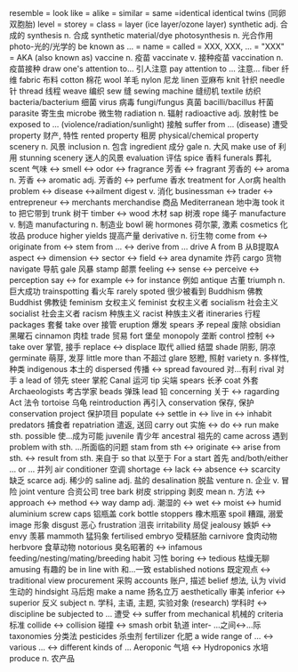 resemble = look like = alike = similar = same =identical
identical twins (同卵双胞胎)
level = storey = class = layer (ice layer/ozone layer)
synthetic adj. 合成的 synthesis n. 合成
synthetic material/dye
photosynthesis n. 光合作用
photo-光的/光学的
be known as ... = name = called = XXX, XXX, ... = "XXX" = AKA (also known as)
vaccine n. 疫苗 vaccinate v. 接种疫苗 vaccination n.疫苗接种
draw one's attention to... 引人注意 pay attention to ... 注意...
fiber 纤维
fabric 布料
cotton 棉花
wool 羊毛
nylon 尼龙
linen 亚麻布
knit 针织
needle 针
thread 线程
weave 编织
sew 缝
sewing machine 缝纫机
textile 纺织
bacteria/bacterium 细菌
virus 病毒
fungi/fungus 真菌
bacilli/bacillus 杆菌
parasite 寄⽣⾍
microbe 微生物
radiation n. 辐射 radioactive adj. 放射性
be exposed to ... (violence/radiation/sunlight) 接触
suffer from … (disease) 遭受
property 财产, 特性
rented property 租房
physical/chemical property
scenery n. 风景
inclusion n. 包含
ingredient 成分
gale n. 大风
make use of 利用
stunning scenery 迷人的风景
evaluation 评估
spice 香料
funerals 葬礼
scent 气味 <-> smell <-> odor <-> fragrance 芳香 <-> fragrant 芳香的 <-> aroma n. 芳香 <-> aromatic adj. 芳香的 <-> perfume 香水
treatment for 人or病
health problem <-> disease <->ailment
digest v. 消化
businessman <-> trader <-> entrepreneur <-> merchants
merchandise 商品
Mediterranean 地中海
took it to 把它带到
trunk 树干
timber <-> wood 木材
sap 树液
rope 绳子
manufacture v. 制造 manufacturing n. 制造业
bowl 碗
hormones 荷尔蒙, 激素
cosmetics 化妆品
produce higher yields 提高产量
derivative n. 衍生物
come from <-> originate from <-> stem from ... <-> derive from ...
drive A from B 从B提取A
aspect <-> dimension <-> sector <-> field <-> area
dynamite 炸药
cargo 货物
navigate 导航
gale 风暴
stamp 邮票
feeling <-> sense <-> perceive <-> perception
say <-> for example <-> for instance 例如
antique 古董
triumph n. 巨大成功
trainspotting 看火车
rarely spoted 很少被看到
Buddhism 佛教 Buddhist 佛教徒
feminism 女权主义 feminist 女权主义者
socialism 社会主义 socialist 社会主义者
racism 种族主义 racist 种族主义者
itineraries 行程
packages 套餐
take over 接管
eruption 爆发
spears 矛
repeal 废除
obsidian 黑曜石
cinnamon 肉桂
trade 贸易
fort 堡垒
monopoly 垄断
control 控制 <-> take over 掌管, 接手
replace <-> displace 取代
allied 结盟
shade 阴影, 阴凉
germinate 萌芽, 发芽
little more than 不超过
glare 怒瞪, 照射
variety n. 多样性, 种类
indigenous 本土的
dispersed 传播 <-> spread
favoured 对...有利
rival 对手
a lead of 领先
steer 掌舵
Canal 运河
tip 尖端
spears 长矛
coat 外套
Archaeologists 考古学家
beads 弹珠
lead 铅
concerning 关于 <-> ragarding
Act 法令
tortoise 乌龟
reintroduction 再引入
conservation 保存, 保护 conservation project 保护项目
populate <-> settle in <-> live in <-> inhabit
predators 捕食者
repatriation 遣返, 送回
carry out 实施 <-> do <-> run
make sth. possible 使...成为可能
juvenile 青少年
ancestral 祖先的
came across 遇到
problem with sth. ...所面临的问题
stam from sth <-> originate <-> arise from sth. <-> result from sth. 来自于
so that 以至于
For a start 首先
and/both/either ... or ... 并列
air conditioner 空调
shortage <-> lack <-> absence <-> scarcity 缺乏
scarce adj. 稀少的
saline adj. 盐的 desalination 脱盐
venture n. 企业 v. 冒险
joint venture 合资公司
tree bark 树皮
stripping 剥皮
mean n. 方法 <-> approach <-> method <-> way
damp adj. 潮湿的 <-> wet <-> moist <-> humid
aluminium screw caps 铝瓶盖
cork bottle stoppers 橡木瓶塞
spoil 糟蹋, 溺爱
image 形象
disgust 恶心
frustration 沮丧
irritability 局促
jealousy 嫉妒 <-> envy 羡慕
mammoth 猛犸象
fertilised embryo 受精胚胎
carnivore 食肉动物 herbvore 食草动物
notorious 臭名昭著的 <-> infamous
feeding/nesting/mating/breeding habit 习性
boring <-> tedious 枯燥无聊
amusing 有趣的
be in line with 和...一致
established notions 既定观点 <-> traditional view
procurement 采购
accounts 账户, 描述
belief 想法, 认为
vivid 生动的
hindsight 马后炮
make a name 扬名立万
aesthetically 审美
inferior <-> superior 反义
subject n. 学科, 主语, 主题, 实验对象 (research)
学科时 <-> discipline
be subjected to ... 遭受 <-> suffer from
mechanical 机械的
criteria 标准
collide <-> collision 碰撞 <-> smash
orbit 轨道
inter- ...之间<->...际
taxonomies 分类法
pesticides 杀虫剂
fertilizer 化肥
a wide range of ... <-> various ... <-> different kinds of ...
Aeroponic 气培 <-> Hydroponics 水培
produce n. 农产品